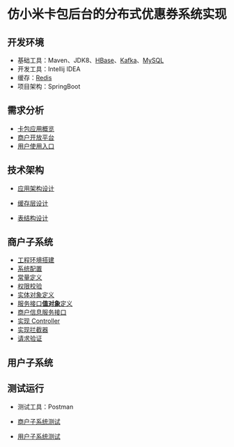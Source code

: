<div align="center"><h1>仿小米卡包后台的分布式优惠券系统实现</h1></div>

## 开发环境

- 基础工具：Maven、JDK8、[HBase](https://duhouan.github.io/2019/05/20/HBase%20%E5%AD%98%E5%82%A8%E5%8E%9F%E7%90%86%E5%88%86%E6%9E%90/)、[Kafka](https://duhouan.github.io/2019/05/19/Kafka/)、[MySQL](https://github.com/IvanLu1024/MyCards/blob/master/notes/database.md)
- 开发工具：Intellij IDEA
- 缓存：[Redis](https://duhouan.github.io/2019/05/24/Redis/)
- 项目架构：SpringBoot

## 需求分析

- [卡包应用概览](https://github.com/DuHouAn/MCard/blob/master/notes/%E9%9C%80%E6%B1%82%E5%88%86%E6%9E%90.md#%E5%8D%A1%E5%8C%85%E5%BA%94%E7%94%A8%E6%A6%82%E8%A7%88)
- [商户开放平台](https://github.com/DuHouAn/MCard/blob/master/notes/%E9%9C%80%E6%B1%82%E5%88%86%E6%9E%90.md#%E5%95%86%E6%88%B7%E5%BC%80%E6%94%BE%E5%B9%B3%E5%8F%B0)
- [用户使用入口](https://github.com/DuHouAn/MCard/blob/master/notes/%E9%9C%80%E6%B1%82%E5%88%86%E6%9E%90.md#%E7%94%A8%E6%88%B7%E4%BD%BF%E7%94%A8%E5%85%A5%E5%8F%A3)

## 技术架构

- [应用架构设计](https://github.com/DuHouAn/MCard/blob/master/notes/%E6%8A%80%E6%9C%AF%E6%9E%B6%E6%9E%84.md#%E5%BA%94%E7%94%A8%E6%9E%B6%E6%9E%84%E8%AE%BE%E8%AE%A1)

- [缓存层设计](https://github.com/DuHouAn/MCard/blob/master/notes/%E6%8A%80%E6%9C%AF%E6%9E%B6%E6%9E%84.md#%E7%BC%93%E5%AD%98%E5%B1%82%E8%AE%BE%E8%AE%A1)

- [表结构设计](https://github.com/DuHouAn/MCard/blob/master/notes/%E6%8A%80%E6%9C%AF%E6%9E%B6%E6%9E%84.md#%E8%A1%A8%E7%BB%93%E6%9E%84%E8%AE%BE%E8%AE%A1)

## 商户子系统

- [工程环境搭建](https://github.com/DuHouAn/MCard/blob/master/notes/%E5%95%86%E6%88%B7%E5%AD%90%E7%B3%BB%E7%BB%9F.md#%E5%B7%A5%E7%A8%8B%E7%8E%AF%E5%A2%83%E6%90%AD%E5%BB%BA)
- [系统配置](https://github.com/DuHouAn/MCard/blob/master/notes/%E5%95%86%E6%88%B7%E5%AD%90%E7%B3%BB%E7%BB%9F.md#%E7%B3%BB%E7%BB%9F%E9%85%8D%E7%BD%AE)
- [常量定义](https://github.com/DuHouAn/MCard/blob/master/notes/%E5%95%86%E6%88%B7%E5%AD%90%E7%B3%BB%E7%BB%9F.md#%E5%B8%B8%E9%87%8F%E5%AE%9A%E4%B9%89)
- [权限校验](https://github.com/DuHouAn/MCard/blob/master/notes/%E5%95%86%E6%88%B7%E5%AD%90%E7%B3%BB%E7%BB%9F.md#%E6%9D%83%E9%99%90%E6%A0%A1%E9%AA%8C)
- [实体对象定义](https://github.com/DuHouAn/MCard/blob/master/notes/%E5%95%86%E6%88%B7%E5%AD%90%E7%B3%BB%E7%BB%9F.md#%E5%AE%9E%E4%BD%93%E5%AF%B9%E8%B1%A1%E5%AE%9A%E4%B9%89)
- [服务接口**值对象**定义](https://github.com/DuHouAn/MCard/blob/master/notes/%E5%95%86%E6%88%B7%E5%AD%90%E7%B3%BB%E7%BB%9F.md#%E6%9C%8D%E5%8A%A1%E6%8E%A5%E5%8F%A3%E5%80%BC%E5%AF%B9%E8%B1%A1%E5%AE%9A%E4%B9%89)
- [商户信息服务接口](https://github.com/DuHouAn/MCard/blob/master/notes/%E5%95%86%E6%88%B7%E5%AD%90%E7%B3%BB%E7%BB%9F.md#%E5%95%86%E6%88%B7%E4%BF%A1%E6%81%AF%E6%9C%8D%E5%8A%A1%E6%8E%A5%E5%8F%A3)
- [实现 Controller](https://github.com/DuHouAn/MCard/blob/master/notes/%E5%95%86%E6%88%B7%E5%AD%90%E7%B3%BB%E7%BB%9F.md#%E5%AE%9E%E7%8E%B0-controller)
- [实现拦截器](https://github.com/DuHouAn/MCard/blob/master/notes/%E5%95%86%E6%88%B7%E5%AD%90%E7%B3%BB%E7%BB%9F.md#%E5%AE%9E%E7%8E%B0%E6%8B%A6%E6%88%AA%E5%99%A8)
- [请求验证](https://github.com/DuHouAn/MCard/blob/master/notes/%E5%95%86%E6%88%B7%E5%AD%90%E7%B3%BB%E7%BB%9F.md#%E8%AF%B7%E6%B1%82%E9%AA%8C%E8%AF%81)

## 用户子系统



## 测试运行

- 测试工具：Postman

- [商户子系统测试](https://github.com/DuHouAn/MCard/blob/master/notes/%E6%B5%8B%E8%AF%95%E8%BF%90%E8%A1%8C.md#%E5%95%86%E6%88%B7%E5%AD%90%E7%B3%BB%E7%BB%9F%E6%B5%8B%E8%AF%95)
- [用户子系统测试](https://github.com/DuHouAn/MCard/blob/master/notes/%E6%B5%8B%E8%AF%95%E8%BF%90%E8%A1%8C.md#%E7%94%A8%E6%88%B7%E5%AD%90%E7%B3%BB%E7%BB%9F%E6%B5%8B%E8%AF%95)